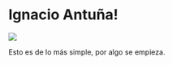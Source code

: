 

<html>
<body>
  <h1>Ignacio Antuña! </h1>
  
  <a href="https://imgur.com/a/ZnAZG2K" target="_blank"><img src="
https://imgur.com/a/ZnAZG2K"></a>
  <p>Esto es de lo más simple, por algo se empieza.</p>
</body>
</html>




